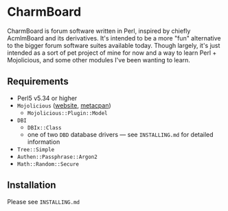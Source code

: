# CharmBoard

CharmBoard is forum software written in Perl, inspired by chiefly AcmlmBoard and its derivatives. It's intended to be a more "fun" alternative to the bigger forum software suites available today. Though largely, it's just intended as a sort of pet project of mine for now and a way to learn Perl + Mojolicious, and some other modules I've been wanting to learn.

## Requirements

- Perl5 v5.34 or higher
- `Mojolicious` ([website](https://www.mojolicious.org/), [metacpan](https://metacpan.org/pod/Mojolicious))
  - `Mojolicious::Plugin::Model`
- `DBI`
  - `DBIx::Class`
  - one of two `DBD` database drivers — see `INSTALLING.md` for detailed information
- `Tree::Simple`
- `Authen::Passphrase::Argon2`
- `Math::Random::Secure`

## Installation

Please see `INSTALLING.md`
